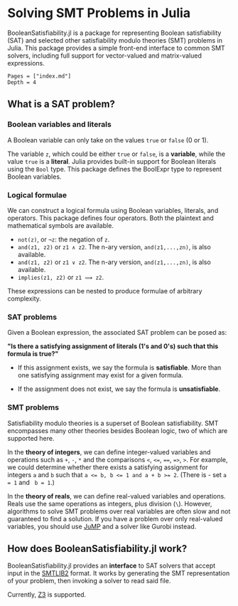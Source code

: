 # Solving SMT Problems in Julia
BooleanSatisfiability.jl is a package for representing Boolean satisfiability (SAT) and selected other satisfiability modulo theories (SMT) problems in Julia. This package provides a simple front-end interface to common SMT solvers, including full support for vector-valued and matrix-valued expressions.

```@contents
Pages = ["index.md"]
Depth = 4
```

## What is a SAT problem?
### Boolean variables and literals
A Boolean variable can only take on the values `true` or `false` (0 or 1).

The variable `z`, which could be either `true` or `false`, is a **variable**, while the value `true` is a **literal**. Julia provides built-in support for Boolean literals using the `Bool` type. This package defines the BoolExpr type to represent Boolean variables.

### Logical formulae
We can construct a logical formula using Boolean variables, literals, and operators. This package defines four operators. Both the plaintext and mathematical symbols are available.

* `not(z)`, or `¬z`: the negation of `z`.
* `and(z1, z2)` or `z1 ∧ z2`. The n-ary version, `and(z1,...,zn)`, is also available.
* `and(z1, z2)` or `z1 ∨ z2`. The n-ary version, `and(z1,...,zn)`, is also available.
* `implies(z1, z2)` or `z1 ⟹ z2`.

These expressions can be nested to produce formulae of arbitrary complexity.

### SAT problems
Given a Boolean expression, the associated SAT problem can be posed as:

**"Is there a satisfying assignment of literals (1's and 0's) such that this formula is true?"**

* If this assignment exists, we say the formula is **satisfiable**. More than one satisfying assignment may exist for a given formula.

* If the assignment does not exist, we say the formula is **unsatisfiable**.

### SMT problems
Satisfiability modulo theories is a superset of Boolean satisfiability. SMT encompasses many other theories besides Boolean logic, two of which are supported here.

In the **theory of integers**, we can define integer-valued variables and operations such as `+`, `-`, `*` and the comparisons `<`, `<=`, `==`, `=>`, `>`. For example, we could determine whether there exists a satisfying assignment for integers `a` and `b` such that `a <= b, b <= 1 and a + b >= 2`. (There is - set `a = 1` and ` b = 1`.)

In the **theory of reals**, we can define real-valued variables and operations. Reals use the same operations as integers, plus division (`\`). However, algorithms to solve SMT problems over real variables are often slow and not guaranteed to find a solution. If you have a problem over only real-valued variables, you should use [JuMP](https://jump.dev/) and a solver like Gurobi instead.

## How does BooleanSatisfiability.jl work?
BooleanSatisfiability.jl provides an **interface** to SAT solvers that accept input in the [SMTLIB2](http://www.smtlib.org/) format. It works by generating the SMT representation of your problem, then invoking a solver to read said file.

Currently, [Z3](https://microsoft.github.io/z3guide/) is supported.

